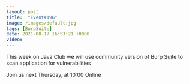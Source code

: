 ```yaml
---
layout: post
title:  "Event#196"
image: /images/default.jpg
tags: [BurpSuite]
date: 2021-08-17 16:53:21 +0000
video: 
---
```


This week on Java Club we will use community version of Burp Suite to scan application for vulnerabilities

Join us next Thursday, at 10:00 Online
